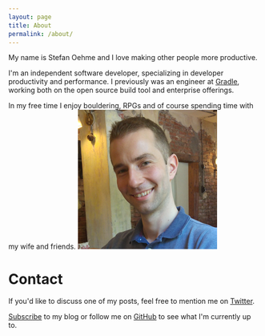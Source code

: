 ```yaml
---
layout: page
title: About
permalink: /about/
---
```


My name is Stefan Oehme and I love making other people more productive.

I'm an independent software developer, specializing in developer productivity and performance. 
I previously was an engineer at [Gradle](https://gradle.org), working both on the open source build tool and enterprise offerings. 

In my free time I enjoy bouldering, RPGs and of course spending time with my wife and friends.
![me](/images/me.png)

# Contact

If you'd like to discuss one of my posts, feel free to mention me on [Twitter](https://twitter.com/StefanOehme).

[Subscribe](/feed.xml) to my blog or follow me on [GitHub](https://github.com/oehme) to see what I'm currently up to.
